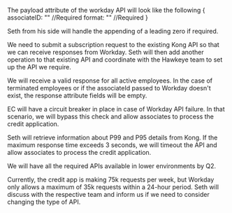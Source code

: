 The payload attribute of the workday API will look like the following
{
	associateID: "" //Required
	format: "" //Required
}

Seth from his side will handle the appending of a leading zero if required.


We need to submit a subscription request to the existing Kong API so that we can receive responses from Workday. Seth will then add another operation to that existing API and coordinate with the Hawkeye team to set up the API we require.


We will receive a valid response for all active employees. In the case of terminated employees or if the associateId passed to Workday doesn't exist, the response attribute fields will be empty.


EC will have a circuit breaker in place in case of Workday API failure. In that scenario, we will bypass this check and allow associates to process the credit application.

Seth will retrieve information about P99 and P95 details from Kong. If the maximum response time exceeds 3 seconds, we will timeout the API and allow associates to process the credit application.

We will have all the required APIs available in lower environments by Q2.

Currently, the credit app is making 75k requests per week, but Workday only allows a maximum of 35k requests within a 24-hour period. Seth will discuss with the respective team and inform us if we need to consider changing the type of API.


